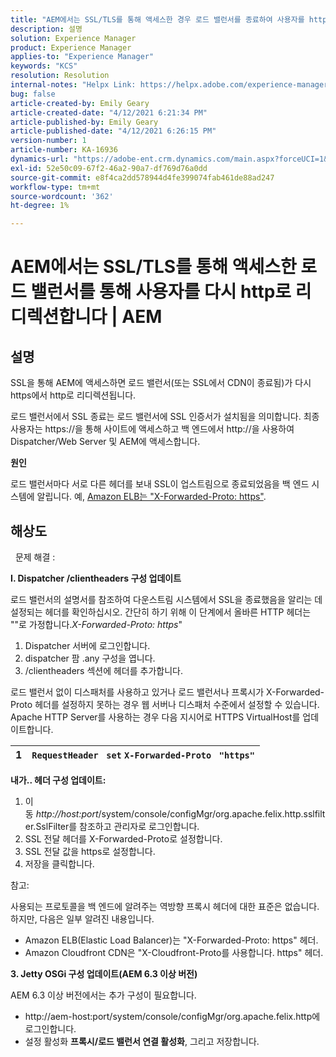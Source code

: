 ```yaml
---
title: "AEM에서는 SSL/TLS를 통해 액세스한 경우 로드 밸런서를 종료하여 사용자를 http로 리디렉션합니다 | AEM"
description: 설명
solution: Experience Manager
product: Experience Manager
applies-to: "Experience Manager"
keywords: "KCS"
resolution: Resolution
internal-notes: "Helpx Link: https://helpx.adobe.com/experience-manager/kb/AEM-redirecting-back-to-http-on-accessed-via-SSL-terminated-Load-Balancer.html"
bug: false
article-created-by: Emily Geary
article-created-date: "4/12/2021 6:21:34 PM"
article-published-by: Emily Geary
article-published-date: "4/12/2021 6:26:15 PM"
version-number: 1
article-number: KA-16936
dynamics-url: "https://adobe-ent.crm.dynamics.com/main.aspx?forceUCI=1&pagetype=entityrecord&etn=knowledgearticle&id=684ec8e8-bb9b-eb11-b1ac-000d3a3680d8"
exl-id: 52e50c09-67f2-46a2-90a7-df769d76a0dd
source-git-commit: e8f4ca2dd578944d4fe399074fab461de88ad247
workflow-type: tm+mt
source-wordcount: '362'
ht-degree: 1%

---
```


# AEM에서는 SSL/TLS를 통해 액세스한 로드 밸런서를 통해 사용자를 다시 http로 리디렉션합니다 | AEM

## 설명


SSL을 통해 AEM에 액세스하면 로드 밸런서(또는 SSL에서 CDN이 종료됨)가 다시 https에서 http로 리디렉션됩니다.

로드 밸런서에서 SSL 종료는 로드 밸런서에 SSL 인증서가 설치됨을 의미합니다. 최종 사용자는 https://을 통해 사이트에 액세스하고 백 엔드에서 http://을 사용하여 Dispatcher/Web Server 및 AEM에 액세스합니다.



<b>원인</b>

로드 밸런서마다 서로 다른 헤더를 보내 SSL이 업스트림으로 종료되었음을 백 엔드 시스템에 알립니다. 예, [Amazon ELB는 &quot;X-Forwarded-Proto: https&quot;](https://docs.aws.amazon.com/elasticloadbalancing/latest/classic/x-forwarded-headers.html#x-forwarded-proto).


## 해상도


&#x200B; &#x200B;&#x200B; &#x200B;&#x200B;&#x200B;문제 해결 :

<b>I. Dispatcher /clientheaders 구성 업데이트</b>

로드 밸런서의 설명서를 참조하여 다운스트림 시스템에서 SSL을 종료했음을 알리는 데 설정되는 헤더를 확인하십시오. 간단히 하기 위해 이 단계에서 올바른 HTTP 헤더는 &quot;&quot;로 가정합니다.*X-Forwarded-Proto: https*&quot;

1. Dispatcher 서버에 로그인합니다.
2. dispatcher 팜 .any 구성을 엽니다.
3. /clientheaders 섹션에 헤더를 추가합니다.


로드 밸런서 없이 디스패처를 사용하고 있거나 로드 밸런서나 프록시가 X-Forwarded-Proto 헤더를 설정하지 못하는 경우 웹 서버나 디스패처 수준에서 설정할 수 있습니다. Apache HTTP Server를 사용하는 경우 다음 지시어로 HTTPS VirtualHost를 업데이트합니다.


| 1 | `RequestHeader ` `set` `X-Forwarded-Proto ` `"https"` |
| --- | --- |


<b>내가.. 헤더 구성 업데이트:</b>

1. 이동 *http://host:port*/system/console/configMgr/org.apache.felix.http.sslfilter.SslFilter를 참조하고 관리자로 로그인합니다.
2. SSL 전달 헤더를 X-Forwarded-Proto로 설정합니다.
3. SSL 전달 값을 https로 설정합니다.
4. 저장을 클릭합니다.


참고:

사용되는 프로토콜을 백 엔드에 알려주는 역방향 프록시 헤더에 대한 표준은 없습니다. 하지만, 다음은 일부 알려진 내용입니다.

- Amazon ELB(Elastic Load Balancer)는 &quot;X-Forwarded-Proto: https&quot; 헤더.
- Amazon Cloudfront CDN은 &quot;X-Cloudfront-Proto를 사용합니다. https&quot; 헤더.


<b>3. Jetty OSGi 구성 업데이트(AEM 6.3 이상 버전)</b>

AEM 6.3 이상 버전에서는 추가 구성이 필요합니다.

- http://aem-host:port/system/console/configMgr/org.apache.felix.http에 로그인합니다.
- 설정 활성화 <b>프록시/로드 밸런서 연결 활성화</b>, 그리고 저장합니다.
